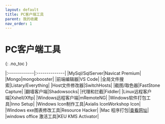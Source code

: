```yaml
---
layout: default
title: PC客户端工具
parent: 我的收藏
nav_order: 1
---
```



# PC客户端工具
{: .no_toc }

|:-------------|:--------------|
|MySql/SqlServer|Navicat Premium|
|Mongo|mongobooster|
|前端编辑器|VS Code|
|全局文件搜索|Listary/Everything|
|Host文件修改器|SwitchHosts|
|截图/取色器|FastStone Capture|
|翻墙客户端|Shadowsocks|
|代理和拦截|Fiddler|
|Linux远程客户端|Xshell/Xftp|
|Windows远程客户端|mRemoteNG|
|Windows软件打包工具|Inno Setup|
|Windows Icon制作工具|Axialis IconWorkshop Icon|
|Windows exe图表修改工具|Resource Hacker|
|Mac 程序打包|[查看网址](http://www.macx.cn/thread-2099005-1-1.html)|
|windows office 激活工具|KEU KMS Activator|
